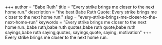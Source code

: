 +++
author = "Babe Ruth"
title = "Every strike brings me closer to the next home run."
description = "the best Babe Ruth Quote: Every strike brings me closer to the next home run."
slug = "every-strike-brings-me-closer-to-the-next-home-run"
keywords = "Every strike brings me closer to the next home run.,babe ruth,babe ruth quotes,babe ruth quote,babe ruth sayings,babe ruth saying,quotes, sayings,quote, saying, motivation"
+++
Every strike brings me closer to the next home run.
